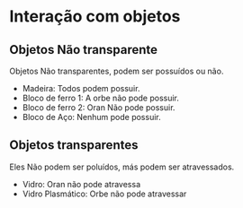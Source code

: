 # Interação com objetos

## Objetos Não transparente
Objetos Não transparentes, podem ser possuídos ou não.
- Madeira: Todos podem possuir.
- Bloco de ferro 1: A orbe não pode possuir.
- Bloco de ferro 2: Oran Não pode possuir.
- Bloco de Aço: Nenhum pode possuir.

## Objetos transparentes
Eles Não podem ser poluídos, más podem ser atravessados.
- Vidro: Oran não pode atravessa
- Vidro Plasmático: Orbe não pode atravessar
